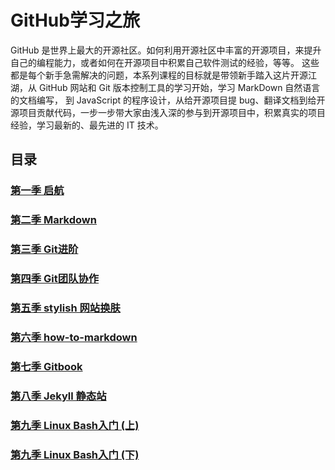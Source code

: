  # GitHub学习之旅
 GitHub 是世界上最大的开源社区。如何利用开源社区中丰富的开源项目，来提升自己的编程能力，或者如何在开源项目中积累自己软件测试的经验，等等。
 这些都是每个新手急需解决的问题，本系列课程的目标就是带领新手踏入这片开源江湖，从 GitHub 网站和 Git 版本控制工具的学习开始，学习 MarkDown 自然语言的文档编写，
 到 JavaScript 的程序设计，从给开源项目提 bug、翻译文档到给开源项目贡献代码，一步一步带大家由浅入深的参与到开源项目中，积累真实的项目经验，学习最新的、最先进的 IT 技术。
 
 ## 目录
 ### [第一季 启航](ch01/README.md)
 ### [第二季 Markdown](ch02/README.md)
 ### [第三季 Git进阶](ch03/README.md)
 ### [第四季 Git团队协作](ch04/git-workflow-tutorial.md)
 ### [第五季 stylish 网站换肤](ch05/stylish.md)
 ### [第六季 how-to-markdown](ch06/README.md)
 ### [第七季 Gitbook](ch07/README.md)
 ### [第八季 Jekyll 静态站](ch08/README.md)
 ### [第九季 Linux Bash入门 (上)](ch09/part-01/README.md)
 ### [第九季 Linux Bash入门 (下)](ch09/part-02/README.md)


